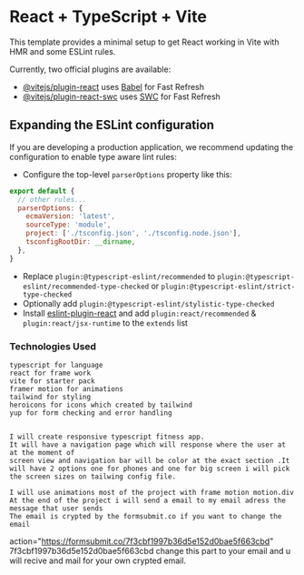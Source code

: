 # React + TypeScript + Vite

This template provides a minimal setup to get React working in Vite with HMR and some ESLint rules.

Currently, two official plugins are available:

- [@vitejs/plugin-react](https://github.com/vitejs/vite-plugin-react/blob/main/packages/plugin-react/README.md) uses [Babel](https://babeljs.io/) for Fast Refresh
- [@vitejs/plugin-react-swc](https://github.com/vitejs/vite-plugin-react-swc) uses [SWC](https://swc.rs/) for Fast Refresh

## Expanding the ESLint configuration

If you are developing a production application, we recommend updating the configuration to enable type aware lint rules:

- Configure the top-level `parserOptions` property like this:

```js
export default {
  // other rules...
  parserOptions: {
    ecmaVersion: 'latest',
    sourceType: 'module',
    project: ['./tsconfig.json', './tsconfig.node.json'],
    tsconfigRootDir: __dirname,
  },
}
```

- Replace `plugin:@typescript-eslint/recommended` to `plugin:@typescript-eslint/recommended-type-checked` or `plugin:@typescript-eslint/strict-type-checked`
- Optionally add `plugin:@typescript-eslint/stylistic-type-checked`
- Install [eslint-plugin-react](https://github.com/jsx-eslint/eslint-plugin-react) and add `plugin:react/recommended` & `plugin:react/jsx-runtime` to the `extends` list

### Technologies Used
    typescript for language
    react for frame work
    vite for starter pack 
    framer motion for animations
    tailwind for styling
    heroicons for icons which created by tailwind
    yup for form checking and error handling
    

    I will create responsive typescript fitness app.
    It will have a navigation page which will response where the user at at the moment of 
    screen view and navigation bar will be color at the exact section .It will have 2 options one for phones and one for big screen i will pick the screen sizes on tailwing config file.

    I will use animations most of the project with frame motion motion.div
    At the end of the project i will send a email to my email adress the message that user sends
    The email is crypted by the formsubmit.co if you want to change the email 
 action="https://formsubmit.co/7f3cbf1997b36d5e152d0bae5f663cbd"  7f3cbf1997b36d5e152d0bae5f663cbd change this part to your email and u will recive and mail for your own crypted email.